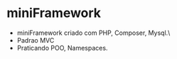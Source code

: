 # miniFramework
* miniFramework criado com PHP, Composer, Mysql.\
* Padrao MVC
* Praticando POO, Namespaces.
